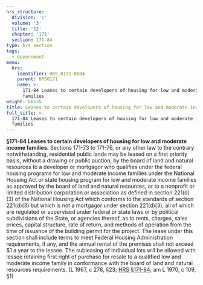 ```yaml
---
hrs_structure:
  division: '1'
  volume: '3'
  title: '12'
  chapter: '171'
  section: 171-84
type: hrs_section
tags:
  - Government
menu:
  hrs:
    identifier: HRS_0171-0084
    parent: HRS0171
    name: >-
      171-84 Leases to certain developers of housing for low and moderate income
      families
weight: 66535
title: Leases to certain developers of housing for low and moderate income families
full_title: >-
  171-84 Leases to certain developers of housing for low and moderate income
  families
---
```

**§171-84 Leases to certain developers of housing for low and moderate income families.** Sections 171-73 to 171-76, or any other law to the contrary notwithstanding, residential public lands may be leased on a first priority basis, without a drawing or public auction, by the board of land and natural resources to a developer or mortgagor who qualifies under the federal housing programs for low and moderate income families under the National Housing Act or state housing program for low and moderate income families as approved by the board of land and natural resources, or to a nonprofit or limited distribution corporation or association as defined in section 221(d)(3) of the National Housing Act which conforms to the standards of section 221(d)(3) but which is not a mortgagor under section 221(d)(3), all of which are regulated or supervised under federal or state laws or by political subdivisions of the State, or agencies thereof, as to rents, charges, sales prices, capital structure, rate of return, and methods of operation from the time of issuance of the building permit for the project. The lease under this section shall include terms to meet Federal Housing Administration requirements, if any, and the annual rental of the premises shall not exceed $1 a year to the lessee. The subleasing of individual lots will be allowed with lessee retaining first right of purchase for resale to a qualified low and moderate income family in conformance with the board of land and natural resources requirements. [L 1967, c 278, §23; [HRS §171-84](/title-12/chapter-171/section-171-84/); am L 1970, c 109, §1]